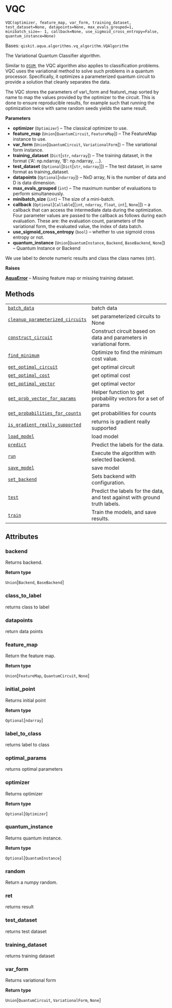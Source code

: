 # VQC

<span id="undefined" />

`VQC(optimizer, feature_map, var_form, training_dataset, test_dataset=None, datapoints=None, max_evals_grouped=1, minibatch_size=- 1, callback=None, use_sigmoid_cross_entropy=False, quantum_instance=None)`

Bases: `qiskit.aqua.algorithms.vq_algorithm.VQAlgorithm`

The Variational Quantum Classifier algorithm.

Similar to [`QSVM`](qiskit.aqua.algorithms.QSVM#qiskit.aqua.algorithms.QSVM "qiskit.aqua.algorithms.QSVM"), the VQC algorithm also applies to classification problems. VQC uses the variational method to solve such problems in a quantum processor. Specifically, it optimizes a parameterized quantum circuit to provide a solution that cleanly separates the data.

<Admonition title="Note" type="note">
  The VQC stores the parameters of var\_form and feature\_map sorted by name to map the values provided by the optimizer to the circuit. This is done to ensure reproducible results, for example such that running the optimization twice with same random seeds yields the same result.
</Admonition>

**Parameters**

*   **optimizer** (`Optimizer`) – The classical optimizer to use.
*   **feature\_map** (`Union`\[`QuantumCircuit`, `FeatureMap`]) – The FeatureMap instance to use.
*   **var\_form** (`Union`\[`QuantumCircuit`, `VariationalForm`]) – The variational form instance.
*   **training\_dataset** (`Dict`\[`str`, `ndarray`]) – The training dataset, in the format \{‘A’: np.ndarray, ‘B’: np.ndarray, …}.
*   **test\_dataset** (`Optional`\[`Dict`\[`str`, `ndarray`]]) – The test dataset, in same format as training\_dataset.
*   **datapoints** (`Optional`\[`ndarray`]) – NxD array, N is the number of data and D is data dimension.
*   **max\_evals\_grouped** (`int`) – The maximum number of evaluations to perform simultaneously.
*   **minibatch\_size** (`int`) – The size of a mini-batch.
*   **callback** (`Optional`\[`Callable`\[\[`int`, `ndarray`, `float`, `int`], `None`]]) – a callback that can access the intermediate data during the optimization. Four parameter values are passed to the callback as follows during each evaluation. These are: the evaluation count, parameters of the variational form, the evaluated value, the index of data batch.
*   **use\_sigmoid\_cross\_entropy** (`bool`) – whether to use sigmoid cross entropy or not.
*   **quantum\_instance** (`Union`\[`QuantumInstance`, `Backend`, `BaseBackend`, `None`]) – Quantum Instance or Backend

<Admonition title="Note" type="note">
  We use label to denote numeric results and class the class names (str).
</Admonition>

**Raises**

[**AquaError**](qiskit.aqua.AquaError#qiskit.aqua.AquaError "qiskit.aqua.AquaError") – Missing feature map or missing training dataset.

## Methods

|                                                                                                                                                                                                                     |                                                                             |
| ------------------------------------------------------------------------------------------------------------------------------------------------------------------------------------------------------------------- | --------------------------------------------------------------------------- |
| [`batch_data`](qiskit.aqua.algorithms.VQC.batch_data#qiskit.aqua.algorithms.VQC.batch_data "qiskit.aqua.algorithms.VQC.batch_data")                                                                                 | batch data                                                                  |
| [`cleanup_parameterized_circuits`](qiskit.aqua.algorithms.VQC.cleanup_parameterized_circuits#qiskit.aqua.algorithms.VQC.cleanup_parameterized_circuits "qiskit.aqua.algorithms.VQC.cleanup_parameterized_circuits") | set parameterized circuits to None                                          |
| [`construct_circuit`](qiskit.aqua.algorithms.VQC.construct_circuit#qiskit.aqua.algorithms.VQC.construct_circuit "qiskit.aqua.algorithms.VQC.construct_circuit")                                                     | Construct circuit based on data and parameters in variational form.         |
| [`find_minimum`](qiskit.aqua.algorithms.VQC.find_minimum#qiskit.aqua.algorithms.VQC.find_minimum "qiskit.aqua.algorithms.VQC.find_minimum")                                                                         | Optimize to find the minimum cost value.                                    |
| [`get_optimal_circuit`](qiskit.aqua.algorithms.VQC.get_optimal_circuit#qiskit.aqua.algorithms.VQC.get_optimal_circuit "qiskit.aqua.algorithms.VQC.get_optimal_circuit")                                             | get optimal circuit                                                         |
| [`get_optimal_cost`](qiskit.aqua.algorithms.VQC.get_optimal_cost#qiskit.aqua.algorithms.VQC.get_optimal_cost "qiskit.aqua.algorithms.VQC.get_optimal_cost")                                                         | get optimal cost                                                            |
| [`get_optimal_vector`](qiskit.aqua.algorithms.VQC.get_optimal_vector#qiskit.aqua.algorithms.VQC.get_optimal_vector "qiskit.aqua.algorithms.VQC.get_optimal_vector")                                                 | get optimal vector                                                          |
| [`get_prob_vector_for_params`](qiskit.aqua.algorithms.VQC.get_prob_vector_for_params#qiskit.aqua.algorithms.VQC.get_prob_vector_for_params "qiskit.aqua.algorithms.VQC.get_prob_vector_for_params")                 | Helper function to get probability vectors for a set of params              |
| [`get_probabilities_for_counts`](qiskit.aqua.algorithms.VQC.get_probabilities_for_counts#qiskit.aqua.algorithms.VQC.get_probabilities_for_counts "qiskit.aqua.algorithms.VQC.get_probabilities_for_counts")         | get probabilities for counts                                                |
| [`is_gradient_really_supported`](qiskit.aqua.algorithms.VQC.is_gradient_really_supported#qiskit.aqua.algorithms.VQC.is_gradient_really_supported "qiskit.aqua.algorithms.VQC.is_gradient_really_supported")         | returns is gradient really supported                                        |
| [`load_model`](qiskit.aqua.algorithms.VQC.load_model#qiskit.aqua.algorithms.VQC.load_model "qiskit.aqua.algorithms.VQC.load_model")                                                                                 | load model                                                                  |
| [`predict`](qiskit.aqua.algorithms.VQC.predict#qiskit.aqua.algorithms.VQC.predict "qiskit.aqua.algorithms.VQC.predict")                                                                                             | Predict the labels for the data.                                            |
| [`run`](qiskit.aqua.algorithms.VQC.run#qiskit.aqua.algorithms.VQC.run "qiskit.aqua.algorithms.VQC.run")                                                                                                             | Execute the algorithm with selected backend.                                |
| [`save_model`](qiskit.aqua.algorithms.VQC.save_model#qiskit.aqua.algorithms.VQC.save_model "qiskit.aqua.algorithms.VQC.save_model")                                                                                 | save model                                                                  |
| [`set_backend`](qiskit.aqua.algorithms.VQC.set_backend#qiskit.aqua.algorithms.VQC.set_backend "qiskit.aqua.algorithms.VQC.set_backend")                                                                             | Sets backend with configuration.                                            |
| [`test`](qiskit.aqua.algorithms.VQC.test#qiskit.aqua.algorithms.VQC.test "qiskit.aqua.algorithms.VQC.test")                                                                                                         | Predict the labels for the data, and test against with ground truth labels. |
| [`train`](qiskit.aqua.algorithms.VQC.train#qiskit.aqua.algorithms.VQC.train "qiskit.aqua.algorithms.VQC.train")                                                                                                     | Train the models, and save results.                                         |

## Attributes

<span id="undefined" />

### backend

Returns backend.

**Return type**

`Union`\[`Backend`, `BaseBackend`]

<span id="undefined" />

### class\_to\_label

returns class to label

<span id="undefined" />

### datapoints

return data points

<span id="undefined" />

### feature\_map

Return the feature map.

**Return type**

`Union`\[`FeatureMap`, `QuantumCircuit`, `None`]

<span id="undefined" />

### initial\_point

Returns initial point

**Return type**

`Optional`\[`ndarray`]

<span id="undefined" />

### label\_to\_class

returns label to class

<span id="undefined" />

### optimal\_params

returns optimal parameters

<span id="undefined" />

### optimizer

Returns optimizer

**Return type**

`Optional`\[`Optimizer`]

<span id="undefined" />

### quantum\_instance

Returns quantum instance.

**Return type**

`Optional`\[`QuantumInstance`]

<span id="undefined" />

### random

Return a numpy random.

<span id="undefined" />

### ret

returns result

<span id="undefined" />

### test\_dataset

returns test dataset

<span id="undefined" />

### training\_dataset

returns training dataset

<span id="undefined" />

### var\_form

Returns variational form

**Return type**

`Union`\[`QuantumCircuit`, `VariationalForm`, `None`]
